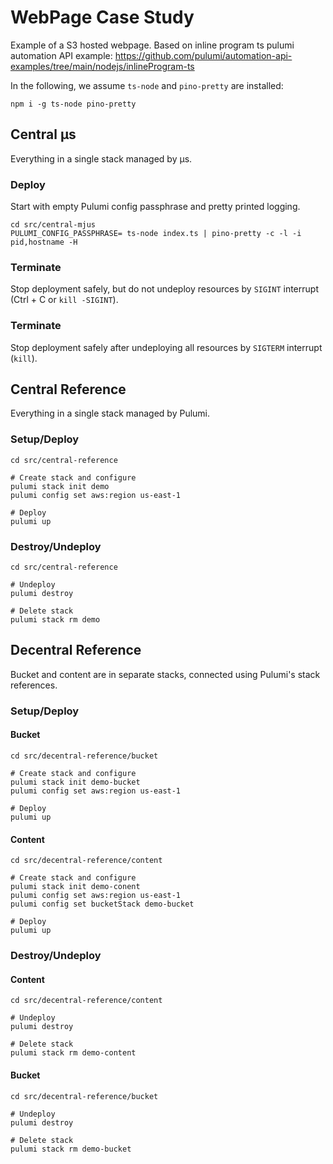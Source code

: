# WebPage Case Study

Example of a S3 hosted webpage. Based on inline program ts pulumi automation API example: https://github.com/pulumi/automation-api-examples/tree/main/nodejs/inlineProgram-ts

In the following, we assume `ts-node` and `pino-pretty` are installed:

```
npm i -g ts-node pino-pretty
```

## Central µs

Everything in a single stack managed by µs.

### Deploy

Start with empty Pulumi config passphrase and pretty printed logging.

```
cd src/central-mjus
PULUMI_CONFIG_PASSPHRASE= ts-node index.ts | pino-pretty -c -l -i pid,hostname -H
```

### Terminate

Stop deployment safely, but do not undeploy resources by `SIGINT` interrupt (Ctrl + C or `kill -SIGINT`).

### Terminate

Stop deployment safely after undeploying all resources by `SIGTERM` interrupt (`kill`).

## Central Reference

Everything in a single stack managed by Pulumi.

### Setup/Deploy

```
cd src/central-reference

# Create stack and configure
pulumi stack init demo
pulumi config set aws:region us-east-1

# Deploy
pulumi up
```

### Destroy/Undeploy

```
cd src/central-reference

# Undeploy
pulumi destroy

# Delete stack
pulumi stack rm demo
```

## Decentral Reference

Bucket and content are in separate stacks, connected using Pulumi's stack references.

### Setup/Deploy

#### Bucket
```
cd src/decentral-reference/bucket

# Create stack and configure
pulumi stack init demo-bucket
pulumi config set aws:region us-east-1

# Deploy
pulumi up
```

#### Content
```
cd src/decentral-reference/content

# Create stack and configure
pulumi stack init demo-conent
pulumi config set aws:region us-east-1
pulumi config set bucketStack demo-bucket

# Deploy
pulumi up
```

### Destroy/Undeploy

#### Content
```
cd src/decentral-reference/content

# Undeploy
pulumi destroy

# Delete stack
pulumi stack rm demo-content
```

#### Bucket
```
cd src/decentral-reference/bucket

# Undeploy
pulumi destroy

# Delete stack
pulumi stack rm demo-bucket
```

